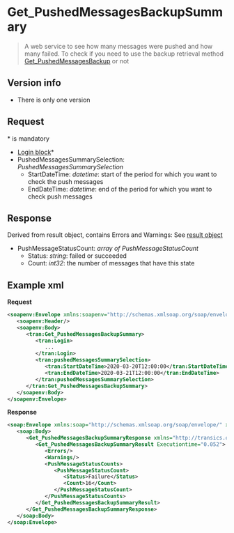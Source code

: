 <!-- docs/op/Get_PushedMessagesBackupSummary/README.md -->
# Get_PushedMessagesBackupSummary

> A web service to see how many messages were pushed and how many failed. To check if you need to use the backup retrieval method [Get_PushedMessagesBackup](/op/Get_PushedMessagesBackup/) or not

## Version info
- There is only one version

## Request
\* is mandatory

- [Login block](/detail/loginblock.md)*
- PushedMessagesSummarySelection: _PushedMessagesSummarySelection_
	- StartDateTime: _datetime_: start of the period for which you want to check the push messages
	- EndDateTime: _datetime_: end of the period for which you want to check push messages

## Response
Derived from result object, contains Errors and Warnings: See [result object](/detail/resultobject.md)
- PushMessageStatusCount: _array of PushMessageStatusCount_
	- Status: _string_: failed or succeeded
	- Count: _int32_: the number of messages that have this state


## Example xml
**Request**
```XML
<soapenv:Envelope xmlns:soapenv="http://schemas.xmlsoap.org/soap/envelope/" xmlns:tran="http://transics.org">
   <soapenv:Header/>
   <soapenv:Body>
      <tran:Get_PushedMessagesBackupSummary>
         <tran:Login>
            ...
         </tran:Login>
         <tran:pushedMessagesSummarySelection>
            <tran:StartDateTime>2020-03-20T12:00:00</tran:StartDateTime>
            <tran:EndDateTime>2020-03-21T12:00:00</tran:EndDateTime>
         </tran:pushedMessagesSummarySelection>
      </tran:Get_PushedMessagesBackupSummary>
   </soapenv:Body>
</soapenv:Envelope>
```

**Response**
```XML
<soap:Envelope xmlns:soap="http://schemas.xmlsoap.org/soap/envelope/" xmlns:xsi="http://www.w3.org/2001/XMLSchema-instance" xmlns:xsd="http://www.w3.org/2001/XMLSchema">
   <soap:Body>
      <Get_PushedMessagesBackupSummaryResponse xmlns="http://transics.org">
         <Get_PushedMessagesBackupSummaryResult Executiontime="0.052">
            <Errors/>
            <Warnings/>
            <PushMessageStatusCounts>
               <PushMessageStatusCount>
                  <Status>Failure</Status>
                  <Count>16</Count>
               </PushMessageStatusCount>
            </PushMessageStatusCounts>
         </Get_PushedMessagesBackupSummaryResult>
      </Get_PushedMessagesBackupSummaryResponse>
   </soap:Body>
</soap:Envelope>
```